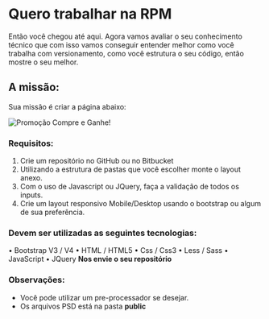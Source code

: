 # Quero trabalhar na RPM

Então você chegou até aqui. Agora vamos avaliar o seu conhecimento técnico que com isso vamos conseguir entender melhor como você trabalha com versionamento, como você estrutura o seu código, então mostre o seu melhor.

## A missão:

Sua missão é criar a página abaixo:

![Promoção Compre e Ganhe!](assets/Front_Desktop.png)

### Requisitos:

1. Crie um repositório no GitHub ou no Bitbucket
1. Utilizando a estrutura de pastas que você escolher monte o layout anexo.
1. Com o uso de Javascript ou JQuery, faça a validação de todos os inputs.
1. Crie um layout responsivo Mobile/Desktop usando o bootstrap ou algum de sua preferência.

### Devem ser utilizadas as seguintes tecnologias:
•	Bootstrap V3 / V4 
•	HTML / HTML5
•	Css / Css3 
•	Less / Sass
•	JavaScript
•	JQuery
**Nos envie o seu repositório**

### Observações:

- Você pode utilizar um pre-processador se desejar.
- Os arquivos PSD está na pasta **public**